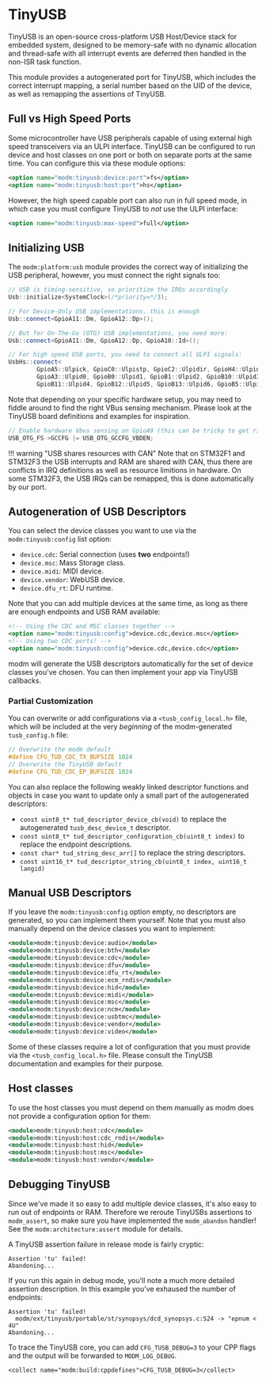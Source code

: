 # TinyUSB

TinyUSB is an open-source cross-platform USB Host/Device stack for embedded
system, designed to be memory-safe with no dynamic allocation and thread-safe
with all interrupt events are deferred then handled in the non-ISR task
function.

This module provides a autogenerated port for TinyUSB, which includes the
correct interrupt mapping, a serial number based on the UID of the device,
as well as remapping the assertions of TinyUSB.


## Full vs High Speed Ports

Some microcontroller have USB peripherals capable of using external high speed
transceivers via an ULPI interface. TinyUSB can be configured to run device
and host classes on one port or both on separate ports at the same time.
You can configure this via these module options:

```xml
<option name="modm:tinyusb:device:port">fs</option>
<option name="modm:tinyusb:host:port">hs</option>
```

However, the high speed capable port can also run in full speed mode, in which
case you must configure TinyUSB to *not* use the ULPI interface:

```xml
<option name="modm:tinyusb:max-speed">full</option>
```


## Initializing USB

The `modm:platform:usb` module provides the correct way of initializing the USB
peripheral, however, you must connect the right signals too:

```cpp
// USB is timing-sensitive, so prioritize the IRQs accordingly
Usb::initialize<SystemClock>(/*priority=*/3);

// For Device-Only USB implementations, this is enough
Usb::connect<GpioA11::Dm, GpioA12::Dp>();

// But for On-The-Go (OTG) USB implementations, you need more:
Usb::connect<GpioA11::Dm, GpioA12::Dp, GpioA10::Id>();

// For high speed USB ports, you need to connect all ULPI signals:
UsbHs::connect<
		GpioA5::Ulpick,	GpioC0::Ulpistp, GpioC2::Ulpidir, GpioH4::Ulpinxt,
		GpioA3::Ulpid0, GpioB0::Ulpid1, GpioB1::Ulpid2, GpioB10::Ulpid3,
		GpioB11::Ulpid4, GpioB12::Ulpid5, GpioB13::Ulpid6, GpioB5::Ulpid7>();
```

Note that depending on your specific hardware setup, you may need to fiddle
around to find the right VBus sensing mechanism. Please look at the TinyUSB
board definitions and examples for inspiration.

```cpp
// Enable hardware Vbus sensing on GpioA9 (this can be tricky to get right!)
USB_OTG_FS->GCCFG |= USB_OTG_GCCFG_VBDEN;
```

!!! warning "USB shares resources with CAN"
	Note that on STM32F1 and STM32F3 the USB interrupts and RAM are shared with CAN,
	thus there are conflicts in IRQ definitions as well as resource limitions in
	hardware. On some STM32F3, the USB IRQs can be remapped, this is done
	automatically by our port.


## Autogeneration of USB Descriptors

You can select the device classes you want to use via the `modm:tinyusb:config`
list option:

- `device.cdc`: Serial connection (uses **two** endpoints!)
- `device.msc`: Mass Storage class.
- `device.midi`: MIDI device.
- `device.vendor`: WebUSB device.
- `device.dfu_rt`: DFU runtime.

Note that you can add multiple devices at the same time, as long as there are
enough endpoints and USB RAM available:

```xml
<!-- Using the CDC and MSC classes together -->
<option name="modm:tinyusb:config">device.cdc,device.msc</option>
<!-- Using two CDC ports! -->
<option name="modm:tinyusb:config">device.cdc,device.cdc</option>
```

modm will generate the USB descriptors automatically for the set of device
classes you've chosen. You can then implement your app via TinyUSB callbacks.


### Partial Customization

You can overwrite or add configurations via a `<tusb_config_local.h>` file,
which will be included at the very *beginning* of the modm-generated
`tusb_config.h` file:

```c
// Overwrite the modm default
#define CFG_TUD_CDC_TX_BUFSIZE 1024
// Overwrite the TinyUSB default
#define CFG_TUD_CDC_EP_BUFSIZE 1024
```

You can also replace the following weakly linked descriptor functions and
objects in case you want to update only a small part of the autogenerated
descriptors:

- `const uint8_t* tud_descriptor_device_cb(void)` to replace the autogenerated
  `tusb_desc_device_t` descriptor.
- `const uint8_t* tud_descriptor_configuration_cb(uint8_t index)` to replace
  the endpoint descriptions.
- `const char* tud_string_desc_arr[]` to replace the string descriptors.
- `const uint16_t* tud_descriptor_string_cb(uint8_t index, uint16_t langid)`


## Manual USB Descriptors

If you leave the `modm:tinyusb:config` option empty, no descriptors are
generated, so you can implement them yourself. Note that you must also
manually depend on the device classes you want to implement:

```xml
<module>modm:tinyusb:device:audio</module>
<module>modm:tinyusb:device:bth</module>
<module>modm:tinyusb:device:cdc</module>
<module>modm:tinyusb:device:dfu</module>
<module>modm:tinyusb:device:dfu_rt</module>
<module>modm:tinyusb:device:ecm_rndis</module>
<module>modm:tinyusb:device:hid</module>
<module>modm:tinyusb:device:midi</module>
<module>modm:tinyusb:device:msc</module>
<module>modm:tinyusb:device:ncm</module>
<module>modm:tinyusb:device:usbtmc</module>
<module>modm:tinyusb:device:vendor</module>
<module>modm:tinyusb:device:video</module>
```

Some of these classes require a lot of configuration that you must provide via
the `<tusb_config_local.h>` file. Please consult the TinyUSB documentation and
examples for their purpose.


## Host classes

To use the host classes you must depend on them manually as modm does not
provide a configuration option for them:

```xml
<module>modm:tinyusb:host:cdc</module>
<module>modm:tinyusb:host:cdc_rndis</module>
<module>modm:tinyusb:host:hid</module>
<module>modm:tinyusb:host:msc</module>
<module>modm:tinyusb:host:vendor</module>
```


## Debugging TinyUSB

Since we've made it so easy to add multiple device classes, it's also easy to
run out of endpoints or RAM. Therefore we reroute TinyUSBs assertions to
`modm_assert`, so make sure you have implemented the `modm_abandon` handler!
See the `modm:architecture:assert` module for details.

A TinyUSB assertion failure in release mode is fairly cryptic:

```
Assertion 'tu' failed!
Abandoning...
```

If you run this again in debug mode, you'll note a much more detailed assertion
description. In this example you've exhaused the number of endpoints:

```
Assertion 'tu' failed!
  modm/ext/tinyusb/portable/st/synopsys/dcd_synopsys.c:524 -> "epnum < 4U"
Abandoning...
```

To trace the TinyUSB core, you can add `CFG_TUSB_DEBUG=3` to your CPP flags and
the output will be forwarded to `MODM_LOG_DEBUG`.

```
<collect name="modm:build:cppdefines">CFG_TUSB_DEBUG=3</collect>
```

